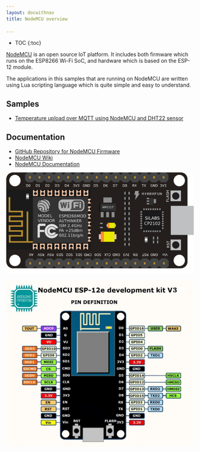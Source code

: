 ```yaml
---
layout: docwithnav
title: NodeMCU overview

---
```


* TOC
{:toc}

[NodeMCU](https://en.wikipedia.org/wiki/NodeMCU) is an open source IoT platform. It includes both firmware which runs on the ESP8266 Wi-Fi SoC, and hardware which is based on the ESP-12 module.

The applications in this samples that are running on NodeMCU are written using Lua scripting language which is quite simple and easy to understand.

## Samples

 - [Temperature upload over MQTT using NodeMCU and DHT22 sensor](/docs/samples/nodemcu/temperature/)

## Documentation

 - [GitHub Repository for NodeMCU Firmware](https://github.com/nodemcu/nodemcu-firmware)
 - [NodeMCU Wiki](https://github.com/nodemcu/nodemcu-firmware/wiki)
 - [NodeMCU Documentation](http://nodemcu.readthedocs.io/)

 ![image](/images/samples/nodemcu/temperature/nodemcu.png)
 
 ![image](/images/samples/nodemcu/temperature/nodemcu-pinout.jpg)
